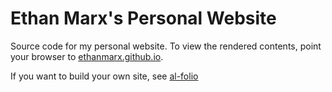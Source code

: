 # Ethan Marx's Personal Website 

Source code for my personal website. To view the rendered contents, point your browser to [ethanmarx.github.io](https://ethanmarx.github.io).

If you want to build your own site, see [al-folio](https://github.com/alshedivat/al-folio)